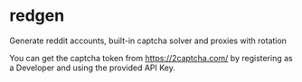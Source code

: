 # redgen
Generate reddit accounts, built-in captcha solver and proxies with rotation

You can get the captcha token from https://2captcha.com/ by registering as a Developer and using the provided API Key.

